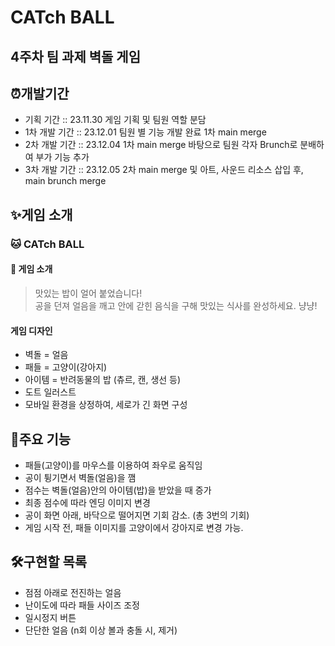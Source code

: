 # CATch BALL
## 4주차 팀 과제 벽돌 게임 

## ⏰개발기간
- 기획 기간 :: 23.11.30 게임 기획 및 팀원 역할 분담
- 1차 개발 기간 :: 23.12.01 팀원 별 기능 개발 완료 1차 main merge
- 2차 개발 기간 :: 23.12.04 1차 main merge 바탕으로 팀원 각자 Brunch로 분배하여 부가 기능 추가
- 3차 개발 기간 :: 23.12.05 2차 main merge 및 아트, 사운드 리소스 삽입 후, main brunch merge
  

## ✨게임 소개
### 🐱 CATch BALL
#### 📢 게임 소개
> 맛있는 밥이 얼어 붙었습니다! 
> <br> 공을 던져 얼음을 깨고 안에 갇힌 음식을 구해 맛있는 식사를 완성하세요. 냥냥!
#### 게임 디자인
- 벽돌 = 얼음
- 패들 = 고양이(강아지)
- 아이템 = 반려동물의 밥 (츄르, 캔, 생선 등)
- 도트 일러스트
- 모바일 환경을 상정하여, 세로가 긴 화면 구성

## 📌주요 기능
- 패들(고양이)를 마우스를 이용하여 좌우로 움직임
- 공이 튕기면서 벽돌(얼음)을 깸
- 점수는 벽돌(얼음)안의 아이템(밥)을 받았을 때 증가
- 최종 점수에 따라 엔딩 이미지 변경
- 공이 화면 아래, 바닥으로 떨어지면 기회 감소. (총 3번의 기회)
- 게임 시작 전, 패들 이미지를 고양이에서 강아지로 변경 가능.
  
## 🛠구현할 목록
- 점점 아래로 전진하는 얼음
- 난이도에 따라 패들 사이즈 조정
- 일시정지 버튼
- 단단한 얼음 (n회 이상 볼과 충돌 시, 제거)

